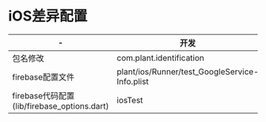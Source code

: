 # iOS差异配置

| - | 开发 | App Store |
| --- | --- | --- |
| 包名修改 | com.plant.identification | com.plant.identifier.diagnosis.scanner.app |
| firebase配置文件 | plant/ios/Runner/test_GoogleService-Info.plist | plant/ios/Runner/pro_GoogleService-Info.plist |
| firebase代码配置(lib/firebase_options.dart) | iosTest | iosPro |